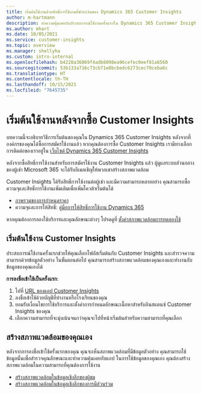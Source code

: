 ```yaml
---
title: เริ่มต้นใช้งานด้วยสิทธิ์การใช้งานที่ชำระเงินของ Dynamics 365 Customer Insights
author: m-hartmann
description: ทำความคุ้นเคยกับประสบการณ์ใช้งานครั้งแรกใน Dynamics 365 Customer Insights และสำรวจความสามารถ
ms.author: mhart
ms.date: 10/05/2021
ms.service: customer-insights
ms.topic: overview
ms.manager: shellyha
ms.custom: intro-internal
ms.openlocfilehash: b4228a36069f4adb8098ea96cefec0eef81a6560
ms.sourcegitcommit: 53b133a716c73cb71e8bcbedc6273cec70ceba6c
ms.translationtype: HT
ms.contentlocale: th-TH
ms.lasthandoff: 10/15/2021
ms.locfileid: "7645735"
---
```

# <a name="get-started-after-purchasing-customer-insights"></a>เริ่มต้นใช้งานหลังจากซื้อ Customer Insights

บทความนี้จะอธิบายวิธีการเริ่มต้นของคุณใน Dynamics 365 Customer Insights หลังจากที่องค์กรของคุณได้ซื้อการสมัครใช้งานแล้ว หากคุณต้องการซื้อ Customer Insights เรามีทางเลือกการติดต่อของเราอยู่ใน [เว็บไซต์ Dynamics 365 Customer Insights](https://dynamics.microsoft.com/ai/customer-insights/) 

หลังจากซื้อสิทธิ์การใช้งานสำหรับการสมัครใช้งาน Customer Insights แล้ว ผู้ดูแลระบบส่วนกลางของผู้เช่า Microsoft 365 จะได้รับอีเมลเชิญให้พวกเขาสร้างสภาพแวดล้อม 

Customer Insights ได้รับสิทธิ์การใช้งานต่อผู้เช่า และมีความสามารถหลายอย่าง คุณสามารถซื้อความจุและสิทธิ์การใช้งานเพิ่มเติมเพื่อเพิ่มโควต้าเริ่มต้นได้ 
- [ภาพรวมของการกำหนดราคา](https://dynamics.microsoft.com/ai/customer-insights/pricing/)
- ความจุและการให้สิทธิ์: [คู่มือการให้สิทธิ์การใช้งาน Dynamics 365](https://go.microsoft.com/fwlink/?LinkId=866544)

หากคุณต้องการลองใช้บริการและคุณลักษณะต่างๆ โปรดดูที่ [ตั้งค่าสภาพแวดล้อมการทดลองใช้](trial-signup.md)

## <a name="start-with-customer-insights"></a>เริ่มต้นใช้งาน Customer Insights

ประสบการณ์ใช้งานครั้งแรกช่วยให้คุณเลือกโฟกัสเริ่มต้นกับ Customer Insights และสำรวจความสามารถด้วยข้อมูลตัวอย่าง ในขั้นตอนต่อไป คุณสามารถสร้างสภาพแวดล้อมของคุณเองและทำงานกับข้อมูลของคุณเองได้

**การลงชื่อเข้าใช้เป็นครั้งแรก**:

1. ไปที่ [URL ของแอป Customer Insights](https://home.ci.ai.dynamics.com)
1. ลงชื่อเข้าใช้ด้วยบัญชีที่ทำงานหรือโรงเรียนของคุณ 
1. ยอมรับเงื่อนไขการใช้บริการและตั้งค่าการกำหนดลักษณะเนื้อหาสำหรับอินสแตนซ์ Customer Insights ของคุณ
1. เลือกความสามารถที่จะมุ่งเน้นจนกว่าคุณจะไปที่หน้าเริ่มต้นสำหรับความสามารถที่คุณเลือก

## <a name="create-your-own-environment"></a>สร้างสภาพแวดล้อมของคุณเอง

หลังจากการลงชื่อเข้าใช้ครั้งแรกของคุณ คุณจะเห็นสภาพแวดล้อมที่มีข้อมูลตัวอย่าง คุณสามารถใช้ข้อมูลนั้นเพื่อสำรวจคุณลักษณะและทำความคุ้นเคยกับแอป ในการใช้ข้อมูลของคุณเอง คุณต้องสร้างสภาพแวดล้อมในความสามารถที่คุณต้องการใช้งาน

- [สร้างสภาพแวดล้อมในข้อมูลเชิงลึกของผู้ชม](audience-insights/get-started-paid.md)
- [สร้างสภาพแวดล้อมในข้อมูลเชิงลึกของการมีส่วนร่วม](engagement-insights/create-new-environment.md) 



